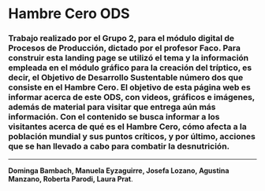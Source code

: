 # Hambre Cero ODS

### Trabajo realizado por el Grupo 2, para el módulo digital de Procesos de Producción, dictado por el profesor Faco. Para construir esta landing page se utilizó el tema y la información empleada en el módulo gráfico para la creación del tríptico, es decir, el Objetivo de Desarrollo Sustentable número dos que consiste en el Hambre Cero. El objetivo de esta página web es informar acerca de este ODS, con videos, gráficos e imágenes, además de material para visitar que entrega aún más información. Con el contenido se busca informar a los visitantes acerca de qué es el Hambre Cero, cómo afecta a la población mundial y sus puntos críticos, y por último, acciones que se han llevado a cabo para combatir la desnutrición.

- - - - - - - - - - - - - - - - - - - - - - - - - - - - - - - - - - - - - - - - - - - - - - -

**Dominga Bambach, Manuela Eyzaguirre, Josefa Lozano, Agustina Manzano, Roberta Parodi, Laura Prat**. 